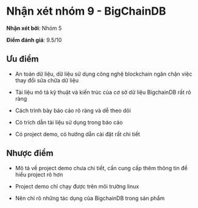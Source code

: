 # Nhận xét nhóm 9 - BigChainDB

**Nhận xét bởi**: Nhóm 5

**Điểm đánh giá**: 9.5/10

## Ưu điểm

- An toàn dữ liệu, dữ liệu sử dụng công nghệ blockchain ngăn chặn việc thay đổi sửa chữa dữ liệu

- Tài liệu mô tả kỹ thuật và kiến trúc của cơ sở dữ liệu BigchainDB rất rõ ràng 

- Cách trình bày báo cáo rõ ràng và dễ theo dõi

- Có trích dẫn tài liệu sử dụng trong báo cáo

- Có project demo, có hướng dẫn cài đặt rất chi tiết

## Nhược điểm
	
- Mô tả về project demo chưa chi tiết, cần cung cấp thêm thông tin để hiểu project rõ hơn

- Project demo chỉ chạy được trên môi trường linux

- Nên chỉ rõ những tác dụng của BigchainDB trong sản phẩm